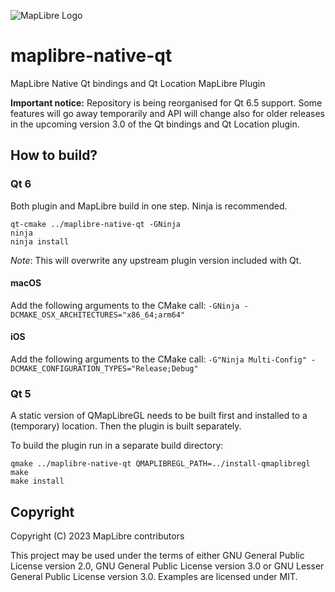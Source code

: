 ![MapLibre Logo](https://maplibre.org/img/maplibre-logo-big.svg)

# maplibre-native-qt

MapLibre Native Qt bindings and Qt Location MapLibre Plugin

**Important notice:** Repository is being reorganised for Qt 6.5 support.
Some features will go away temporarily and API will change also for older
releases in the upcoming version 3.0 of the Qt bindings and Qt Location plugin.

## How to build?

### Qt 6

Both plugin and MapLibre build in one step. Ninja is recommended.

```shell
qt-cmake ../maplibre-native-qt -GNinja
ninja
ninja install
```

_Note_: This will overwrite any upstream plugin version included with Qt.

#### macOS

Add the following arguments to the CMake call:
`-GNinja -DCMAKE_OSX_ARCHITECTURES="x86_64;arm64"`

#### iOS

Add the following arguments to the CMake call:
`-G"Ninja Multi-Config" -DCMAKE_CONFIGURATION_TYPES="Release;Debug"`

### Qt 5

A static version of QMapLibreGL needs to be built first and installed to a (temporary) location.
Then the plugin is built separately.

To build the plugin run in a separate build directory:

```shell
qmake ../maplibre-native-qt QMAPLIBREGL_PATH=../install-qmaplibregl
make
make install
```

## Copyright

Copyright (C) 2023 MapLibre contributors

This project may be used under the terms of either GNU General Public License version 2.0,
GNU General Public License version 3.0 or GNU Lesser General Public License version 3.0.
Examples are licensed under MIT.

